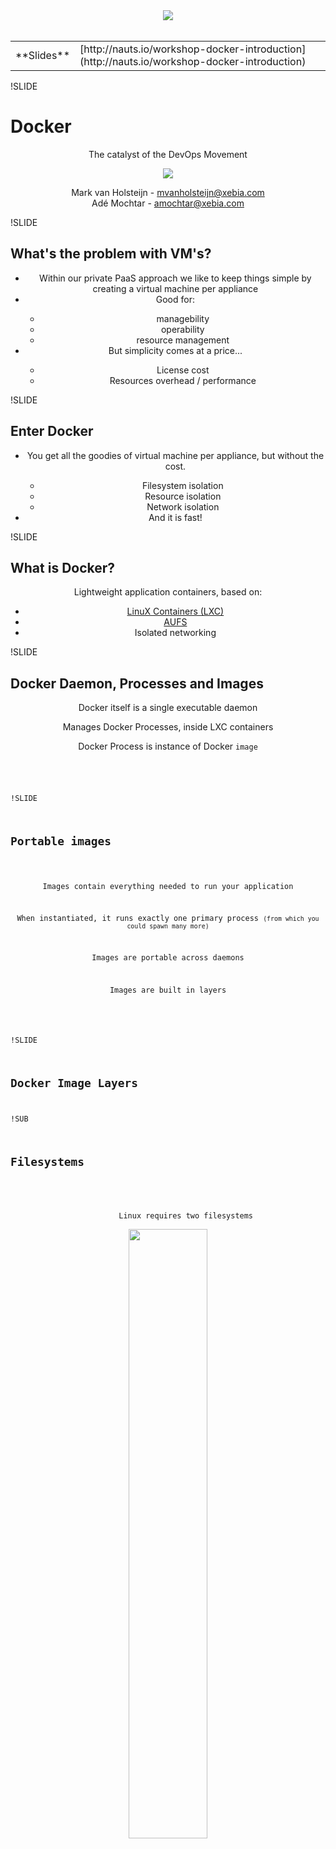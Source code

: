 <center><div style="width: 75%; height: auto;"><img src="img/xpirit.png"/></div></center>
<br />
<center>
<table>
<tr>
<td>**Slides**</td><td>[http://nauts.io/workshop-docker-introduction](http://nauts.io/workshop-docker-introduction)</td>
</tr>
</table>
</center>

!SLIDE
# Docker
<center>
<p>The catalyst of the DevOps Movement</p>
<p><img src="img/docker-logo-no-text.png" style="border: none; background: none; box-shadow: none;"/></p>
<p>
    Mark van Holsteijn - <a href="mailto:mvanholsteijn@xebia.com">mvanholsteijn@xebia.com</a><br/>
    Adé Mochtar - <a href="mailto:amochtar@xebia.com">amochtar@xebia.com</a>
</p>
</center>


!SLIDE
## What's the problem with VM's?

<center>
<ul>
<li>Within our private PaaS approach we like to keep things simple by creating a virtual machine per appliance</li>
<li>Good for:</li>
<ul>
<li>managebility</li>
<li>operability</li>
<li>resource management</li>
</ul>
<li>But simplicity comes at a price...</li>
<ul>
<li>License cost</li>
<li>Resources overhead / performance</li>
</ul>
</ul>

</center>


!SLIDE
## Enter Docker

<center>
<ul>
<li>You get all the goodies of virtual machine per appliance, but without the cost.</li>
<ul>
<li>Filesystem isolation</li>
<li>Resource isolation</li>
<li>Network isolation</li>
</ul>
<li>And it is fast!</li>
</ul>
</center>





!SLIDE
## What is Docker?
<center>
<p>
		Lightweight application containers, based on:
<ul>
<li><a href="http://lxc.sourceforge.net/">LinuX Containers (LXC)</a></li>
<li><a href="http://aufs.sourceforge.net/">AUFS</a></li>
<li>Isolated networking</li>
</ul>
</p>
</center>


!SLIDE
## Docker Daemon, Processes and Images
<center>
<p>Docker itself is a single executable daemon</p>
<p>Manages Docker Processes, inside LXC containers</p>
<p>Docker Process is instance of Docker <code>image</p>
</center>


!SLIDE
## Portable images
<center>
<p>Images contain everything needed to run your application</p>
<p>When instantiated, it runs exactly one primary process <small>(from which you could spawn many more)</small></p>
<p>Images are portable across daemons</p>
<p>Images are built in layers</p>
</center>




!SLIDE
## Docker Image Layers

!SUB
## Filesystems
<center>
<p>
		Linux requires two filesystems<br/>
<img src="img/docker-filesystems-generic.png" style="width: 50%; height: 50%;" />
</p>
</center>


!SUB
## Multiple rootfs
<center>
<p>
		Docker supports multiple rootfs<br/>
<img src="img/docker-filesystems-multiroot.png" style="width: 50%; height: 50%;" />
</p>
</center>


!SUB
## Docker Image
<center>
<p>
		Read-only layers are called images<br/>
<img src="img/docker-filesystems-debian.png" style="width: 50%; height: 50%;" />
</p>
</center>


!SUB
## Stacking images
<center>
<p>
		Images can depend on other images, called parents<br/>
<img src="img/docker-filesystems-multilayer.png" style="width: 50%; height: 50%;" />
</p>
</center>


!SUB
## Writable containers
<center>
<p>
		On top of images docker creates writable containers<br/>
<img src="img/docker-filesystems-busyboxrw.png" style="width: 50%; height: 50%;" />
</p>
</center>



!SLIDE
## Docker commands
<center>
<ul>
<li>Runtime</li>
<li>Information</li>
<li>Filesystem</li>
<li>Images</li>
<li>Repository</li>
</ul>
</center>

!SUB
## Runtime
<center>
<table>
<tbody>
<tr>
<td>ps</td>
<td>List containers</td>
</tr>
<tr>
<td>kill</td>
<td>Kill a running container</td>
</tr>
<tr>
<td>restart</td>
<td>Restart a running container</td>
</tr>
<tr>
<td>rm</td>
<td>Remove a container</td>
</tr>
<tr>
<td>run</td>
<td>Run a command in a new container</td>
</tr>
<tr>
<td>start</td>
<td>Start a stopped container</td>
</tr>
<tr>
<td>stop</td>
<td>Stop a running container</td>
</tr>
<tr>
<td>wait</td>
<td>Block until a container stops, then print its exit code</td>
</tr>
</tbody>
</table>
</center>

!SUB
## Information
<center>
<table>
<tbody>
<tr>
<td>info</td>
<td>Display system-wide information</td>
</tr>
<tr>
<td>inspect</td>
<td>Return low-level information on a container</td>
</tr>
<tr>
<td>logs</td>
<td>Fetch the logs of a container</td>
</tr>
<tr>
<td>port</td>
<td>Lookup the public-facing port which is NAT-ed to PRIVATE_PORT</td>
</tr>
<tr>
<td>attach</td>
<td>Attach to a running container</td>
</tr>
</tbody>
</table>
</center>

!SUB
## Filesystems
<center>
<table>
<tbody>
<tr>
<td>insert</td>
<td>Insert a file in an image</td>
</tr>
<tr>
<td>diff</td>
<td>Inspect changes on a container's filesystem</td>
</tr>
<tr>
<td>commit</td>
<td>Create a new image from a container's changes</td>
</tr>
</tbody>
</table>
</center>

!SUB
## Images
<center>
<table>
<tbody>
<tr>
<td>build</td>
<td>Build a container from a Dockerfile</td>
</tr>
<tr>
<td>import</td>
<td>Create a new filesystem image from the contents of a tarball</td>
</tr>
<tr>
<td>export</td>
<td>Stream the contents of a container as a tar archive</td>
</tr>
<tr>
<td>images</td>
<td>List images</td>
</tr>
<tr>
<td>rmi</td>
<td>Remove an image</td>
</tr>
<tr>
<td>history</td>
<td>Show the history of an image</td>
</tr>
</tbody>
</table>
</center>

!SUB
## Repository
<center>
<table>
<tbody>
<tr>
<td>login</td>
<td>Register or Login to the docker registry server</td>
</tr>
<tr>
<td>pull</td>
<td>Pull an image or a repository from the docker registry server</td>
</tr>
<tr>
<td>push</td>
<td>Push an image or a repository to the docker registry server</td>
</tr>
<tr>
<td>search</td>
<td>Search for an image in the docker index</td>
</tr>
<tr>
<td>tag</td>
<td>Tag an image into a repository</td>
</tr>
</tbody>
</table>
</center>



!SLIDE
## Getting Started

Install your docker-machine on
```
$ sudo docker pull base
$ docker run base /bin/echo "hello world"
```


!SLIDE
## Interactive containers


Start /bin/bash in a container
```
$ docker run -t -i base /bin/bash
root@e97c6f8d0013:/#

# look around all your processes
$ ps -ef

# Checkout your file system
$ ls

# and your network
$ ifconfig

# logout (container is stopped as /bin/bash exits)
$ exit
```



!SUB
## detached containers

Running containers in the background
```
# run -d means detached detach
$ DOCKER_ID=$(docker run -d base \
bash -c \'while true ; \
	do sleep 1; \
	echo hello world at $(date); \
	done\' )
$ echo $DOCKER_ID           # shows id of container
$ docker attach $DOCKER_ID  # attach to stdout of the container
$ docker ps 	      	    # shows all running containers
$ docker stop $DOCKER_ID    # stops specified container
$ docker ps -a 	      	    # shows stopped and running containers
$ docker rm $DOCKER_ID      # removes the container
```

!SLIDE
## versioned file system

```
# Look at an empty filesystem
$ docker run base /bin/ls /tmp

# Modify the filesystem
$ DOCKER_ID=$(docker run -d base \
bash -c \'while true ; do \
		date &gt; /tmp/$(date +%Y%m%d%H%M); \
		sleep 60;\
	done\')

# See the changes on the filesystem
$ docker diff $DOCKER_ID
# Stop the instance
$ docker stop $DOCKER_ID ; docker rm $DOCKER_ID
# Changes are gone!
$ docker run base /bin/ls /tmp
```


!SLIDE
## creating a new image


```
# Modify the filesystem
$ DOCKER_ID=$(docker run -d base \
bash -c \'while true ; do \
	date &gt; /tmp/$(date +%Y%m%d%H%M); \
	sleep 60; \
     done\' )

# See the changes on the filesystem and commit
$ docker diff $DOCKER_ID
$ docker commit $DOCKER_ID $USER/mydemo  # name of image $USER/mydemo

# Stop and remove the instance
$ docker stop $DOCKER_ID ; docker rm $DOCKER_ID

# Changes are persisted!
$ docker run $USER/mydemo /bin/ls /tmp
```





!SLIDE
## Dockerfile

<p>Simple format</p>

```
# Comment
INSTRUCTION arguments
```

<p style="clear: both;"><br/>See <a href="https://docs.docker.com/v1.8/reference/builder/">https://docs.docker.com/v1.8/reference/builder/</a></p>

!SUB
## Instructions

<ul>
<li>FROM</li>
<li>MAINTAINER</li>
<li>RUN</li>
<li>CMD</li>
<li>EXPOSE</li>
<li>ENTRYPOINT</li>
<li>ENV</li>
<li>ADD</li>
<li>VOLUME</li>
<li>USER</li>
<li>WORKDIR</li>
</ul>



!SUB
## FROM

<center>
<ul>
<li>Syntax: FROM &lt;image&gt;[:&lt;tag&gt;]</li>
<li>Sets the base image for this image</li>
<li>FROM must be the first non-comment instruction in the Dockerfile.</li>
<li>Can appear multiple times to create multiple images</li>
</ul>
</center>


!SUB
## RUN

<center>
<ul>
<li>Syntax: RUN &lt;command&gt;</li>
<li>Runs the specified command, and commits the result to the image</li>
<li>RUN can be used multiple times</li>
<center>
</ul>
</center>

!SUB
## CMD

<center>
<ul>
<li>Syntax:
<ul>
<li>CMD ["executable","param1","param2"]</li>
<li>CMD ["param1","param2"], use with <code>ENTRYPOINT</li>
<li>CMD command param1 param2</li>
</ul>
</li>
<li>Provides defaults when executing a container</li>
<li>CMD can only be used <em>one</em> time</li>
</ul>
</center>


!SUB
## ENTRYPOINT

<center>
<ul>
<li>Syntax:
<ul>
<li>ENTRYPOINT ["executable","param1","param2"]</li>
<li>ENTRYPOINT command param1 param2</li>
</ul>
</li>
<li>Similar as CMD, but cannot be overwritten with command-line parameters</li>
<li>ENTRYPOINT can only be used <em>one</em> time</li>
</ul>
</center>


!SUB
## EXPOSE

<center>
<ul>
<li>Syntax: EXPOSE &lt;port&gt; [&lt;port&gt; ...]</li>
<li>Defines which ports to expose</li>
</ul>
<p><br />See <a href="http://docs.docker.io/en/latest/use/port_redirection/#port-redirection">Port Redirection</a> for exposing ports on the host</p>
</center>



!SLIDE
## Lab exercise
<center>
<ul>
<li>Create a tomcat7 image name $USER/tomcat7</li>
<li>push it to the Docker Hub registry</li>
<li>start 5 instances</li>
<li>show they are operational</li>
</ul>
</center>


!SLIDE
## Lab exercise
<center>
<ul>
<li>Create a tomcat7 image name $USER/tomcat7</li>
<li>push it to the Docker Hub registry</li>
<li>start 5 instances</li>
<li>show they are operational</li>
</ul>
</center>


!SUB
## creating a tomcat image

```
# Create a Docker file
$ ( cat &lt;&lt;!
FROM    base

RUN     apt-get -y install tomcat7

EXPOSE  8080
CMD ["/bin/bash", "-c",  \
"service tomcat7 start;while service tomcat7 status;do sleep 1;done"]
! ) &gt; Dockerfile

# Build a new image
$ docker build -t $USER/tomcat7 .
```

!SUB
## push to the registry

create an account on hub.docker.com

```
$ docker login
$ docker tag -t <docker-hub-name>/tomcat7:v0.1 $USER/tomcat7
$ docker push <docker-hub-name>/tomcat7:v0.1
```



!SUB
## running tomcat

```
# Start a tomcat container
$ DOCKER_ID=$(docker run -P –d &lt;docker-hub-name>/tomcat7:v0.1)
# docker inspect show details about the container
$ docker inspect $DOCKER_ID
# Obtain mapped port of port 8080 of the container
$ PORT=$(docker port $DOCKER_ID 8080)
# access tomcat via mapped port
$ wget http://localhost:$PORT
# Obtain ip address of container
$ IPADDRESS=$(docker inspect inspect -f '{{.NetworkSettings.IPAddress}}' $DOCKER_ID)
# http request on image IP address
$ wget http://$IPADDRESS:8080
```


!SUB

## creating a farm of tomcat

```
count=0
TOMCAT_IPS=""
while [ $count -lt 5 ] ; do
  DOCKER_ID=$(docker run -P –d &lt;docker-hub-name>/tomcat7:v0.1)
  IPADDRESS=$(docker inspect -f '{{.NetworkSettings.IPAddress}}' $DOCKER_ID)
  TOMCAT_IPS="$TOMCAT_IPS $IPADDRESS"
  count=$(($count + 1))
done
echo all tomcats : $TOMCAT_IPS
```
!SLIDE
<center><div style="width: 75%; height: auto;"><img src="img/xpirit.png"/></div></center>
<br />
<center>
[http://nauts.io/workshop-docker-introduction](http://nauts.io/workshop-docker-introduction)
</center>

